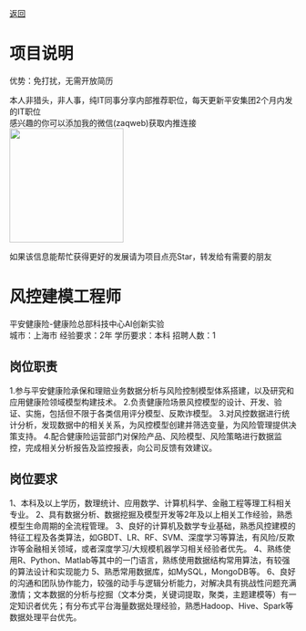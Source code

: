 [返回](../)

# 项目说明

优势：免打扰，无需开放简历

本人非猎头，非人事，纯IT同事分享内部推荐职位，每天更新平安集团2个月内发的IT职位  
感兴趣的你可以添加我的微信(zaqweb)获取内推连接  
<img src="https://github.com/zaqweb/PA-IT-JOBS/blob/master/WechatICode.jpeg"  height="200" width="200">

如果该信息能帮忙获得更好的发展请为项目点亮Star，转发给有需要的朋友

# 风控建模工程师
平安健康险-健康险总部科技中心AI创新实验  
城市：上海市 经验要求：2年 学历要求：本科  招聘人数：1

## 岗位职责
1.参与平安健康险承保和理赔业务数据分析与风险控制模型体系搭建，以及研究和应用健康险领域模型构建技术。
2.负责健康险场景风控模型的设计、开发、验证、实施，包括但不限于各类信用评分模型、反欺诈模型。
3.对风控数据进行统计分析，发现数据中的相关关系，为风控模型创建并筛选变量，为风险管理提供决策支持。
4.配合健康险运营部门对保险产品、风险模型、风险策略进行数据监控，完成相关分析报告及监控报表，向公司反馈有效建议。

## 岗位要求
1、本科及以上学历，数理统计、应用数学、计算机科学、金融工程等理工科相关专业。
2、具有数据分析、数据挖掘及模型开发等2年及以上相关工作经验，熟悉模型生命周期的全流程管理。
3、良好的计算机及数学专业基础，熟悉风控建模的特征工程及各类算法，如GBDT、LR、RF、SVM、深度学习等算法，有风险/反欺诈等金融相关领域，或者深度学习/大规模机器学习相关经验者优先。
4、熟练使用R、Python、Matlab等其中的一门语言，熟练使用数据结构常用算法，有较强的算法设计和实现能力
5、熟悉常用数据库，如MySQL，MongoDB等。
6、良好的沟通和团队协作能力，较强的动手与逻辑分析能力，对解决具有挑战性问题充满激情；文本数据的分析与挖掘（文本分类，关键词提取，聚类，主题建模等）有一定知识者优先；有分布式平台海量数据处理经验，熟悉Hadoop、Hive、Spark等数据处理平台优先。




